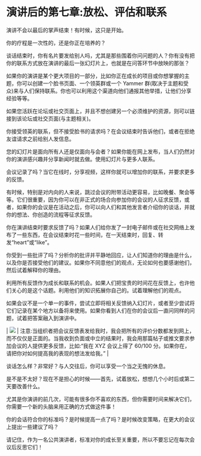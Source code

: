 # 演讲后的第七章:放松、评估和联系

演讲不会以最后的掌声结束！有时候，这只是开始。

你的疗程是一次性的，还是你正在培养的？

谈话结束时，你有名片要发给别人吗，尤其是那些围着你问问题的人？你有没有把你的联系方式放在演讲的最后一张幻灯片上，也就是在问答环节中放映的那张？

如果你的演讲是某个更大项目的一部分，比如你正在成长的项目或你想掌握的主题，你可以创建一个脸书页面、一个领英群或一个 Yammer 群(取决于主题和受众)来与人们保持联系。你也可以利用这个渠道向他们通报其他举措，让他们分享经验等等。

如果您活跃在论坛或社交页面上，并且不想创建另一个必须维护的资源，则可以链接到该论坛或社交页面(与主题相关)。

你接受领英的联系，但不接受脸书的请求吗？在会议结束时告诉他们，或者在拒绝友谊请求之前给别人发信息。

您的幻灯片是面向所有人还是仅面向与会者？如果你能在网上发布，当人们仍然对你的演讲感兴趣并分享新闻时就去做。使用幻灯片与更多人联系。

会议记录了吗？当它在线时，分享视频，这样你就可以增加你的联系，并要求更多的反馈。

有时候，特别是对内向的人来说，跳过会议的附带活动更容易，比如晚餐、聚会等等。它们很重要，因为你可以在非正式的场合向参加你的会议的人征求反馈，或者，如果你的会议是在活动之后，你可以向人们和其他发言者介绍你的谈话，并就你的想法、你创造的流程等征求反馈。

你在演讲结束时要求反馈了吗？如果人们给你发了一封电子邮件或在社交网络上发布了一些东西，在会议结束时花一些时间，在一天结束时，回复、转发“heart”或“like”。

你受到一些批评了吗？分析你的批评并平静地回应，让人们知道你的理由是什么，以及你是否接受他们的建议。如果你不同意他们的观点，无论如何也要感谢他们，然后试着解释你的理由。

利用所有反馈作为成长和联系的机会。如果人们把宝贵的时间花在反馈上，也许他们关心的是这个话题。利用他们的知识拓展你自己的。试着理解他们的观点。

如果会议不是一个单一的事件，尝试立即将相关反馈纳入幻灯片，或者至少尝试将它们记录在某个地方以备将来使用。如果你看到人们在你的会议后一直问同样的问题，试着把答案融入到演讲中。

| ![](../Images/note.png) | 注意:当组织者把会议反馈表发给我时，我会把所有的评价分数都发到网上，而不仅仅是正面的。当我收到负面或中立的结果时，我会用那篇帖子或推文要求参加会议的人提供更多反馈，比如:“我在 XYZ 会议上得了 60/100 分。如果你在，请把你对如何提高我的表现的想法发给我。” |

谈话怎么样？非常好？与人交往后，你可以享受一个当之无愧的休息。

是不是不太好？现在不是担心的时候——首先，试着放松，想想几个小时后或第二天要改善什么。

尤其是你演讲的前几次，可能有很多你不喜欢的东西，但你需要时间来解决它们，你需要一个新的头脑来用正确的方式做这件事！

你的会话符合你的标准吗？是时候提高一点了吗？是时候改变策略，在更大的会议上提出一些建议了吗？

请记住，作为一名公共演讲者，标准对你的成长至关重要，所以不要忘记在每次会议后反思它们！